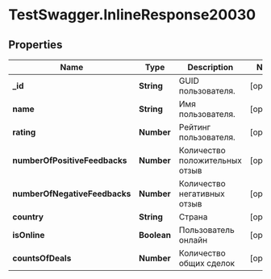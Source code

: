# TestSwagger.InlineResponse20030

## Properties

Name | Type | Description | Notes
------------ | ------------- | ------------- | -------------
**_id** | **String** | GUID пользователя. | [optional] 
**name** | **String** | Имя пользователя. | [optional] 
**rating** | **Number** | Рейтинг пользователя. | [optional] 
**numberOfPositiveFeedbacks** | **Number** | Количество положительных отзыв | [optional] 
**numberOfNegativeFeedbacks** | **Number** | Количество негативных отзыв | [optional] 
**country** | **String** | Страна | [optional] 
**isOnline** | **Boolean** | Пользователь онлайн | [optional] 
**countsOfDeals** | **Number** | Количество общих сделок | [optional] 


